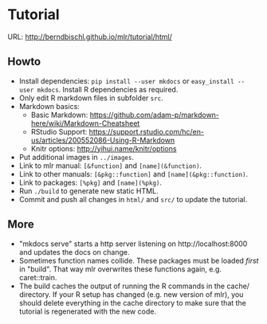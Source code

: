 # Tutorial
URL: http://berndbischl.github.io/mlr/tutorial/html/

## Howto
* Install dependencies:
  `pip install --user mkdocs` or `easy_install --user mkdocs`.
  Install R dependencies as required.
* Only edit R markdown files in subfolder `src`.
* Markdown basics:
  * Basic Markdown: https://github.com/adam-p/markdown-here/wiki/Markdown-Cheatsheet
  * RStudio Support: https://support.rstudio.com/hc/en-us/articles/200552086-Using-R-Markdown
  * Knitr options: http://yihui.name/knitr/options
* Put additional images in `../images`.
* Link to mlr manual: `[&function]` and `[name](&function)`.
* Link to other manuals: `[&pkg::function]` and `[name](&pkg::function)`.
* Link to packages: `[%pkg]` and `[name](%pkg)`.
* Run `./build` to generate new static HTML.
* Commit and push all changes in `html/` and `src/` to update the tutorial.

## More
* "mkdocs serve" starts a http server listening on http://localhost:8000
  and updates the docs on change.
* Sometimes function names collide. These packages must be loaded _first_
  in "build". That way mlr overwrites these functions again, e.g. caret::train.
* The build caches the output of running the R commands in the cache/ directory.
  If your R setup has changed (e.g. new version of mlr), you should delete
  everything in the cache directory to make sure that the tutorial is
  regenerated with the new code.

